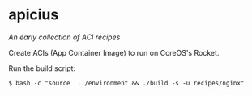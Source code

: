 # apicius

_An early collection of ACI recipes_

Create ACIs (App Container Image) to run on CoreOS's Rocket. 

Run the build script:

	$ bash -c "source  ../environment && ./build -s -u recipes/nginx"
